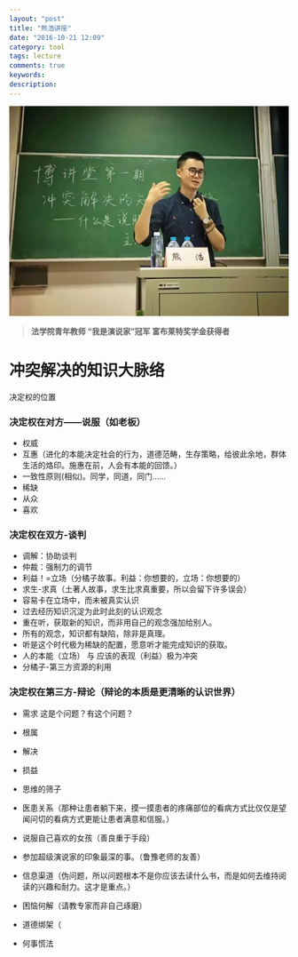 ```yaml
---
layout: "post"
title: "熊浩讲座"
date: "2016-10-21 12:09"
category: tool
tags: lecture
comments: true
keywords:
description:
---
```


![熊浩](/public/img/10/21/2.jpg)

>**法学院青年教师
“我是演说家”冠军
富布莱特奖学金获得者**

# 冲突解决的知识大脉络

决定权的位置

### 决定权在对方——说服（如老板）

- 权威
- 互惠（进化的本能决定社会的行为，道德范畴，生存策略，给彼此余地，群体生活的烙印。施惠在前，人会有本能的回馈。）
- 一致性原则(相似)。同学，同道，同门……
- 稀缺
- 从众
- 喜欢

### 决定权在双方-谈判

- 调解：协助谈判
- 仲裁：强制力的调节
- 利益！=立场（分橘子故事。利益：你想要的，立场：你想要的）
- 求生-求真（土著人故事，求生比求真重要，所以会留下许多误会）
- 容易卡在立场中，而未被真实认识
- 过去经历知识沉淀为此时此刻的认识观念
- 重在听，获取新的知识，而非用自己的观念强加给别人。
- 所有的观念，知识都有缺陷，除非是真理。
- 听是这个时代极为稀缺的配置，愿意听才能完成知识的获取。
- 人的本能（立场） 与 应该的表现（利益）极为冲突
- 分橘子-第三方资源的利用

### 决定权在第三方-辩论（辩论的本质是更清晰的认识世界）

- 需求 这是个问题？有这个问题？
- 根属
- 解决
- 损益

- 思维的筛子
- 医患关系（那种让患者躺下来，摸一摸患者的疼痛部位的看病方式比仅仅是望闻问切的看病方式更能让患者满意和信服。）
- 说服自己喜欢的女孩（善良重于手段）
- 参加超级演说家的印象最深的事。（鲁豫老师的友善）
- 信息渠道（伪问题，所以问题根本不是你应该去读什么书，而是如何去维持阅读的兴趣和耐力。这才是重点。）
- 困恼何解（请教专家而非自己琢磨）
- 道德绑架（
- 何事慌法
